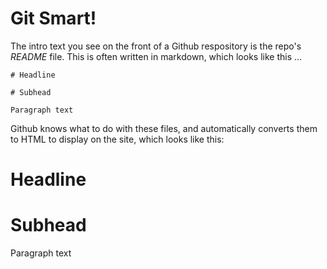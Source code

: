 # Git Smart!

The intro text you see on the front of a Github respository is the repo's *README* file. This is often written in markdown, which looks like this ... 

    # Headline
    
    # Subhead 
    
    Paragraph text
    
Github knows what to do with these files, and automatically converts them to HTML to display on the site, which looks like this:

# Headline
    
# Subhead 
    
Paragraph text
